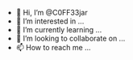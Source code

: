 - 👋 Hi, I’m @C0FF33jar
- 👀 I’m interested in ...
- 🌱 I’m currently learning ...
- 💞️ I’m looking to collaborate on ...
- 📫 How to reach me ...

<!---
C0FF33jar/C0FF33jar is a ✨ special ✨ repository because its `README.md` (this file) appears on your GitHub profile.
You can click the Preview link to take a look at your changes.
--->
